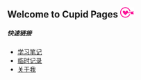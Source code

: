 ## Welcome to Cupid Pages    ![cupid](icons/cupid_32.png)  


##### 快速链接
* [学习笔记](introduction/studyCatalogList.md)
* [临时记录](introduction/temporaryRecord.md)
* [关于我](introduction/aboutMe.md)  
